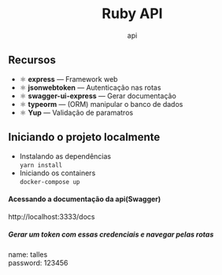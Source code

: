 <h1 align="center">
Ruby API
</h1>

<p align="center">api</p>

## Recursos
- ⚛️ **express** — Framework web
- ⚛️ **jsonwebtoken** — Autenticação nas rotas
- ⚛️ **swagger-ui-express** — Gerar documentação
- ⚛️ **typeorm** — (ORM) manipular o banco de dados
- ⚛️ **Yup** — Validação de paramatros 
## Iniciando o projeto localmente
- Instalando as dependências <br>
`yarn install` <br>
- Iniciando os containers <br>
`docker-compose up` <br>

#### Acessando a documentação da api(Swagger)
http://localhost:3333/docs

##### Gerar um token com essas credenciais e navegar pelas rotas
name: talles <br>
password: 123456
